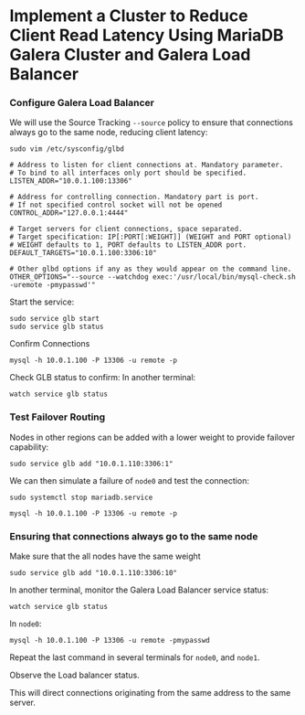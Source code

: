 # Implement a Cluster to Reduce Client Read Latency Using MariaDB Galera Cluster and Galera Load Balancer

### Configure Galera Load Balancer

We will use the Source Tracking `--source` policy to ensure that connections always go to the same node, reducing client latency:

```
sudo vim /etc/sysconfig/glbd
```

```
# Address to listen for client connections at. Mandatory parameter.
# To bind to all interfaces only port should be specified.
LISTEN_ADDR="10.0.1.100:13306"

# Address for controlling connection. Mandatory part is port.
# If not specified control socket will not be opened
CONTROL_ADDR="127.0.0.1:4444"

# Target servers for client connections, space separated.
# Target specification: IP[:PORT[:WEIGHT]] (WEIGHT and PORT optional)
# WEIGHT defaults to 1, PORT defaults to LISTEN_ADDR port.
DEFAULT_TARGETS="10.0.1.100:3306:10"

# Other glbd options if any as they would appear on the command line.
OTHER_OPTIONS="--source --watchdog exec:'/usr/local/bin/mysql-check.sh -uremote -pmypasswd'"
```

Start the service:
```
sudo service glb start
sudo service glb status
```

Confirm Connections
```
mysql -h 10.0.1.100 -P 13306 -u remote -p
```
Check GLB status to confirm:
In another terminal:
```
watch service glb status
```

### Test Failover Routing

Nodes in other regions can be added with a lower weight to provide failover capability:
```
sudo service glb add "10.0.1.110:3306:1"
```
We can then simulate a failure of `node0` and test the connection:
```
sudo systemctl stop mariadb.service
```

```
mysql -h 10.0.1.100 -P 13306 -u remote -p
```

### Ensuring that connections always go to the same node

Make sure that the all nodes have the same weight
```
sudo service glb add "10.0.1.110:3306:10"
```
In another terminal, monitor the Galera Load Balancer service status:
```
watch service glb status
```

In `node0`:
```
mysql -h 10.0.1.100 -P 13306 -u remote -pmypasswd
```
Repeat the last command in several terminals for `node0`, and `node1`.

Observe the Load balancer status.

This will direct connections originating from the same address to the same server.